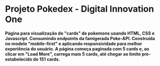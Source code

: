 # Projeto Pokedex - Digital Innovation One
#### Página para visualização de "cards" de pokemons usando HTML, CSS e Javascript. Consumindo endpoints da famigerada Poke-API. Construída no modelo "mobile-first"  e aplicando responsividade para melhor experiência do usuário. A página começa paginada com 5 cards e, ao clicar em "Load More", carrega mais 5 cards, até chegar ao limite pre-estabelecido de 151 cards.
